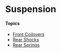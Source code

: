 # Suspension

#### Topics

- [Front Coilovers](front-coilovers.md)
- [Rear Shocks](rear-shocks.md)
- [Rear Springs](rear-springs.md)
